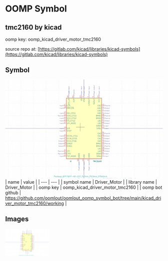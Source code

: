 # OOMP Symbol  
## tmc2160  by kicad  
  
oomp key: oomp_kicad_driver_motor_tmc2160  
  
source repo at: [https://gitlab.com/kicad/libraries/kicad-symbols](https://gitlab.com/kicad/libraries/kicad-symbols)  
## Symbol  
  
[![working.png](working_600.png)](working.png)  
| name | value | 
| --- | --- | 
| symbol name | Driver_Motor | 
| library name | Driver_Motor | 
| oomp key | oomp_kicad_driver_motor_tmc2160 | 
| oomp bot github | https://github.com/oomlout/oomlout_oomp_symbol_bot/tree/main/kicad_driver_motor_tmc2160/working | 
## Images  
  
[![working.png](working_140.png)](working.png)  
